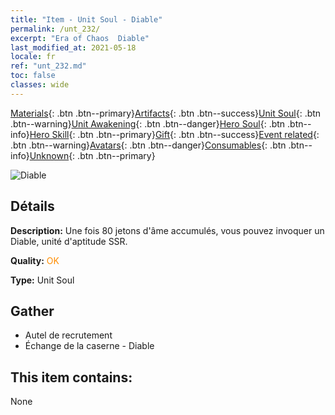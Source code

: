 ```yaml
---
title: "Item - Unit Soul - Diable"
permalink: /unt_232/
excerpt: "Era of Chaos  Diable"
last_modified_at: 2021-05-18
locale: fr
ref: "unt_232.md"
toc: false
classes: wide
---
```

 [Materials](/ItemsFR/){: .btn .btn--primary}[Artifacts](/ItemsFR/Artifacts/){: .btn .btn--success}[Unit Soul](/ItemsFR/UnitSoul/){: .btn .btn--warning}[Unit Awakening](/ItemsFR/UnitAwakening/){: .btn .btn--danger}[Hero Soul](/ItemsFR/HeroSoul/){: .btn .btn--info}[Hero Skill](/ItemsFR/HeroSkill/){: .btn .btn--primary}[Gift](/ItemsFR/Gift/){: .btn .btn--success}[Event related](/ItemsFR/Events/){: .btn .btn--warning}[Avatars](/ItemsFR/Avatars/){: .btn .btn--danger}[Consumables](/ItemsFR/Consumables/){: .btn .btn--info}[Unknown](/ItemsFR/Unknown/){: .btn .btn--primary}

 ![Diable](/images/u/ti_daemo.jpg)

## Détails
 **Description:** Une fois 80 jetons d'âme accumulés, vous pouvez invoquer un Diable, unité d'aptitude SSR.

 **Quality:** <span style="color: #FF8C00">OK</span>

 **Type:** Unit Soul

## Gather

*    Autel de recrutement 
*    Échange de la caserne - Diable 

## This item contains:

  None

